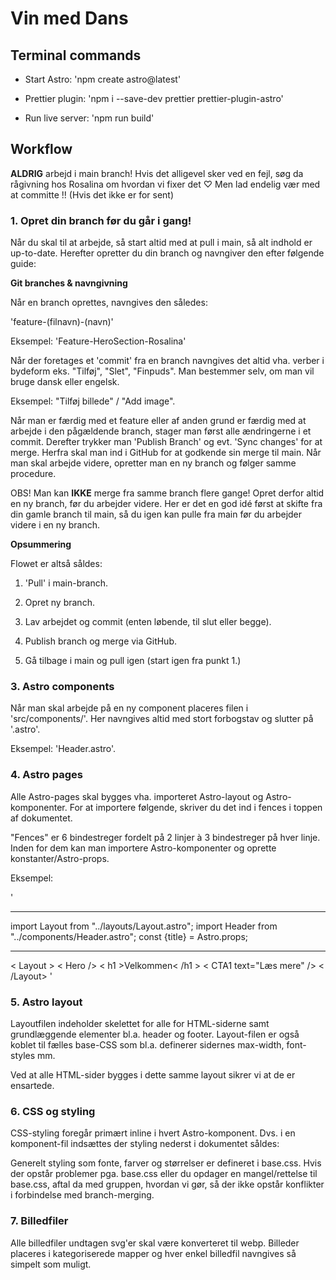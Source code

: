 # Vin med Dans

## Terminal commands

- Start Astro: 'npm create astro@latest'

- Prettier plugin: 'npm i --save-dev prettier prettier-plugin-astro'

- Run live server: 'npm run build'

## Workflow

**ALDRIG** arbejd i main branch! Hvis det alligevel sker ved en fejl, søg da rågivning hos Rosalina om hvordan vi fixer det ♡ Men lad endelig vær med at committe !! (Hvis det ikke er for sent)

### 1. Opret din branch før du går i gang!

Når du skal til at arbejde, så start altid med at pull i main, så alt indhold er up-to-date. Herefter opretter du din branch og navngiver den efter følgende guide:

**Git branches & navngivning**

Når en branch oprettes, navngives den således:

'feature-(filnavn)-(navn)'

Eksempel: 'Feature-HeroSection-Rosalina'

Når der foretages et 'commit' fra en branch navngives det altid vha. verber i bydeform eks. "Tilføj", "Slet", "Finpuds".
Man bestemmer selv, om man vil bruge dansk eller engelsk.

Eksempel: "Tilføj billede" / "Add image".

Når man er færdig med et feature eller af anden grund er færdig med at arbejde i den pågældende branch, stager man først alle ændringerne i et commit.
Derefter trykker man 'Publish Branch' og evt. 'Sync changes' for at merge.
Herfra skal man ind i GitHub for at godkende sin merge til main.
Når man skal arbejde videre, opretter man en ny branch og følger samme procedure.

OBS! Man kan **IKKE** merge fra samme branch flere gange! Opret derfor altid en ny branch, før du arbejder videre.
Her er det en god idé først at skifte fra din gamle branch til main, så du igen kan pulle fra main før du arbejder videre i en ny branch.

**Opsummering**

Flowet er altså såldes:

1. 'Pull' i main-branch.

2. Opret ny branch.

3. Lav arbejdet og commit (enten løbende, til slut eller begge).

4. Publish branch og merge via GitHub.

5. Gå tilbage i main og pull igen (start igen fra punkt 1.)

### 3. Astro components

Når man skal arbejde på en ny component placeres filen i 'src/components/'. Her navngives altid med stort forbogstav og slutter på '.astro'.

Eksempel: 'Header.astro'.

### 4. Astro pages

Alle Astro-pages skal bygges vha. importeret Astro-layout og Astro-komponenter.
For at importere følgende, skriver du det ind i fences i toppen af dokumentet.

"Fences" er 6 bindestreger fordelt på 2 linjer à 3 bindestreger på hver linje. Inden for dem kan man importere Astro-komponenter og oprette konstanter/Astro-props.

Eksempel:

'

---

import Layout from "../layouts/Layout.astro";
import Header from "../components/Header.astro";
const {title} = Astro.props;

---

< Layout >
< Hero />
< h1 >Velkommen< /h1 >
< CTA1 text="Læs mere" />
< /Layout>
'

### 5. Astro layout

Layoutfilen indeholder skelettet for alle for HTML-siderne samt grundlæggende elementer bl.a. header og footer.
Layout-filen er også koblet til fælles base-CSS som bl.a. definerer sidernes max-width, font-styles mm.

Ved at alle HTML-sider bygges i dette samme layout sikrer vi at de er ensartede.

### 6. CSS og styling

CSS-styling foregår primært inline i hvert Astro-komponent. Dvs. i en komponent-fil indsættes der styling nederst i dokumentet såldes:

<style>
    /* din CSS */
</style>

Generelt styling som fonte, farver og størrelser er defineret i base.css.
Hvis der opstår problemer pga. base.css eller du opdager en mangel/rettelse til base.css, aftal da med gruppen, hvordan vi gør, så der ikke opstår konflikter i forbindelse med branch-merging.

### 7. Billedfiler

Alle billedfiler undtagen svg'er skal være konverteret til webp.
Billeder placeres i kategoriserede mapper og hver enkel billedfil navngives så simpelt som muligt.
